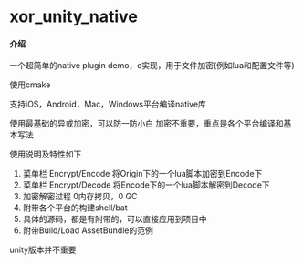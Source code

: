 # xor_unity_native

#### 介绍
一个超简单的native plugin demo，c实现，用于文件加密(例如lua和配置文件等)

使用cmake

支持iOS，Android，Mac，Windows平台编译native库

使用最基础的异或加密，可以防一防小白
加密不重要，重点是各个平台编译和基本写法

使用说明及特性如下

1. 菜单栏 Encrypt/Encode 将Origin下的一个lua脚本加密到Encode下
2. 菜单栏 Encrypt/Decode 将Encode下的一个lua脚本解密到Decode下
3. 加密解密过程 0内存拷贝，0 GC
4. 附带各个平台的构建shell/bat
5. 具体的源码，都是有附带的，可以直接应用到项目中
6. 附带Build/Load AssetBundle的范例

unity版本并不重要